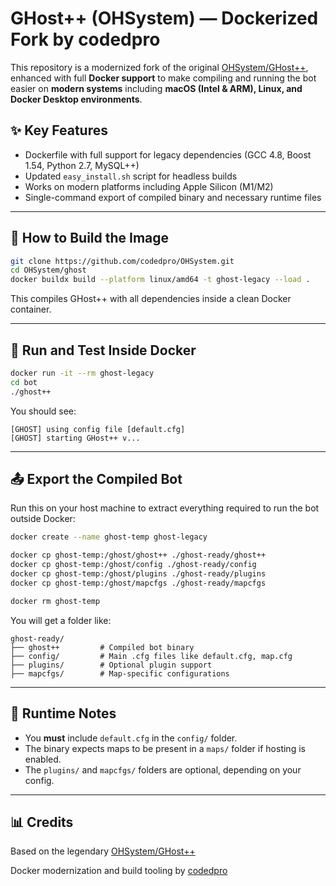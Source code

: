 # GHost++ (OHSystem) — Dockerized Fork by codedpro

This repository is a modernized fork of the original [OHSystem/GHost++](https://github.com/ohsystem/ghostplusplus), enhanced with full **Docker support** to make compiling and running the bot easier on **modern systems** including **macOS (Intel & ARM), Linux, and Docker Desktop environments**.

## ✨ Key Features

- Dockerfile with full support for legacy dependencies (GCC 4.8, Boost 1.54, Python 2.7, MySQL++)
- Updated `easy_install.sh` script for headless builds
- Works on modern platforms including Apple Silicon (M1/M2)
- Single-command export of compiled binary and necessary runtime files

---

## 📆 How to Build the Image

```bash
git clone https://github.com/codedpro/OHSystem.git
cd OHSystem/ghost
docker buildx build --platform linux/amd64 -t ghost-legacy --load .
```

This compiles GHost++ with all dependencies inside a clean Docker container.

---

## 🚀 Run and Test Inside Docker

```bash
docker run -it --rm ghost-legacy
cd bot
./ghost++
```

You should see:

```
[GHOST] using config file [default.cfg]
[GHOST] starting GHost++ v...
```

---

## 📤 Export the Compiled Bot

Run this on your host machine to extract everything required to run the bot outside Docker:

```bash
docker create --name ghost-temp ghost-legacy

docker cp ghost-temp:/ghost/ghost++ ./ghost-ready/ghost++
docker cp ghost-temp:/ghost/config ./ghost-ready/config
docker cp ghost-temp:/ghost/plugins ./ghost-ready/plugins
docker cp ghost-temp:/ghost/mapcfgs ./ghost-ready/mapcfgs

docker rm ghost-temp
```

You will get a folder like:

```
ghost-ready/
├── ghost++         # Compiled bot binary
├── config/         # Main .cfg files like default.cfg, map.cfg
├── plugins/        # Optional plugin support
├── mapcfgs/        # Map-specific configurations
```

---

## 📅 Runtime Notes

- You **must** include `default.cfg` in the `config/` folder.
- The binary expects maps to be present in a `maps/` folder if hosting is enabled.
- The `plugins/` and `mapcfgs/` folders are optional, depending on your config.

---

## 📊 Credits

Based on the legendary [OHSystem/GHost++](https://github.com/ohsystem/ghostplusplus)

Docker modernization and build tooling by [codedpro](https://github.com/codedpro)
